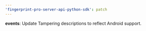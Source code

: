 ```yaml
---
'fingerprint-pro-server-api-python-sdk': patch
---
```


**events**: Update Tampering descriptions to reflect Android support.